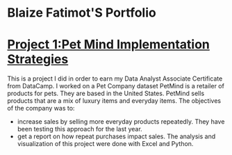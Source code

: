 # Blaize Fatimot'S Portfolio


# [Project 1:Pet Mind Implementation Strategies](https://medium.com/@bolanleblaize/data-analyst-associate-project-7040cdf55211)
This is a project I did in order to earn my Data Analyst Associate Certificate from DataCamp. I worked on a Pet Company dataset
PetMind is a retailer of products for pets. They are based in the United States. PetMind sells products that are a mix of luxury items and everyday items.
The objectives of the company was to:
- increase sales by selling more everyday products repeatedly. They have been testing this approach for the last year.
- get a report on how repeat purchases impact sales.
The analysis and visualization of this project were done with Excel and Python.

